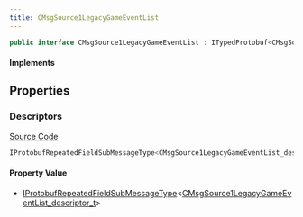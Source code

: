 ```yaml
---
title: CMsgSource1LegacyGameEventList
---
```


```csharp
public interface CMsgSource1LegacyGameEventList : ITypedProtobuf<CMsgSource1LegacyGameEventList>, INativeHandle, INetMessage<CMsgSource1LegacyGameEventList>, IDisposable
```

#### Implements

## Properties

### Descriptors

[Source Code](https://github.com/swiftly-solution/swiftlys2/blob/beta/managed/src/SwiftlyS2.Generated/Protobufs/Interfaces/CMsgSource1LegacyGameEventList.cs#L18)

```csharp
IProtobufRepeatedFieldSubMessageType<CMsgSource1LegacyGameEventList_descriptor_t> Descriptors { get; }
```

#### Property Value

- [IProtobufRepeatedFieldSubMessageType](/docs/api/shared/netmessages/iprotobufrepeatedfieldsubmessagetype-1)<[CMsgSource1LegacyGameEventList_descriptor_t](/docs/api/shared/protobufdefinitions/cmsgsource1legacygameeventlist_descriptor_t)>

